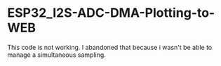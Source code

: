 # ESP32_I2S-ADC-DMA-Plotting-to-WEB
This code is not working. I abandoned that because i wasn't be able to manage a simultaneous sampling.
